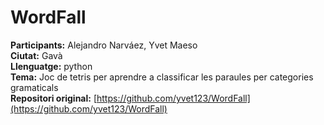 # WordFall

**Participants:** Alejandro Narváez, Yvet Maeso  
**Ciutat:** Gavà  
**Llenguatge:** python  
**Tema:** Joc de tetris per aprendre a classificar les paraules per categories gramaticals  
**Repositori original:** [https://github.com/yvet123/WordFall](https://github.com/yvet123/WordFall)
